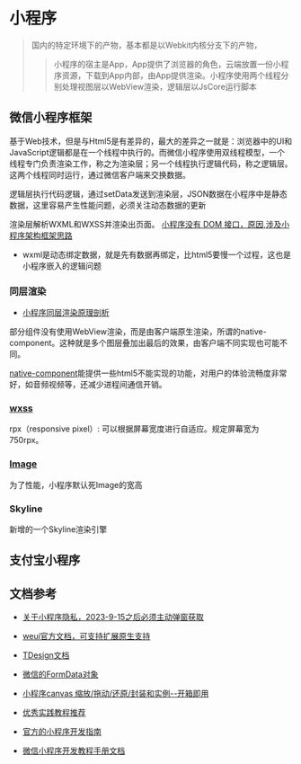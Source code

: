 # 小程序
> 国内的特定环境下的产物，基本都是以Webkit内核分支下的产物，
>> 小程序的宿主是App，App提供了浏览器的角色，云端放置一份小程序资源，下载到App内部，由App提供渲染。小程序使用两个线程分别处理视图层以WebView渲染，逻辑层以JsCore运行脚本

## 微信小程序框架

基于Web技术，但是与Html5是有差异的，最大的差异之一就是：浏览器中的UI和JavaScript逻辑都是在一个线程中执行的。而微信小程序使用双线程模型，一个线程专门负责渲染工作，称之为渲染层；另一个线程执行逻辑代码，称之逻辑层。这两个线程同时运行，通过微信客户端来交换数据。

逻辑层执行代码逻辑，通过setData发送到渲染层，JSON数据在小程序中是静态数据，这里容易产生性能问题，必须关注动态数据的更新

渲染层解析WXML和WXSS并渲染出页面。
[小程序没有 DOM 接口，原因,涉及小程序架构框架思路](https://developers.weixin.qq.com/community/develop/article/doc/000462336ccf080229a9eb37c59413)

- wxml是动态绑定数据，就是先有数据再绑定，比html5要慢一个过程，这也是小程序嵌入的逻辑问题

### 同层渲染
- [小程序同层渲染原理剖析](https://developers.weixin.qq.com/community/develop/article/doc/000c4e433707c072c1793e56f5c813)

部分组件没有使用WebView渲染，而是由客户端原生渲染，所谓的native-component。这种就是多个图层叠加出最后的效果，由客户端不同实现也可能不同。

[native-component](https://developers.weixin.qq.com/miniprogram/dev/component/native-component.html)能提供一些html5不能实现的功能，对用户的体验流畅度非常好，如音频视频等，还减少进程间通信开销。

### [wxss](https://developers.weixin.qq.com/miniprogram/dev/framework/view/wxss.html)

rpx（responsive pixel）: 可以根据屏幕宽度进行自适应。规定屏幕宽为750rpx。

### [Image](https://developers.weixin.qq.com/miniprogram/dev/component/image.html)
为了性能，小程序默认死Image的宽高


### Skyline
新增的一个Skyline渲染引擎

## 支付宝小程序

## 文档参考

- [关于小程序隐私，2023-9-15之后必须主动弹窗获取](https://developers.weixin.qq.com/community/develop/doc/00042e3ef54940ce8520e38db61801)

- [weui官方文档，可支持扩展原生支持](https://wechat-miniprogram.github.io/weui/docs/#weui%E7%BB%84%E4%BB%B6%E5%BA%93%E7%AE%80%E4%BB%8B)
- [TDesign文档](https://tdesign.tencent.com/)
- [微信的FormData对象](https://github.com/lmj01/wx-formdata)
- [小程序canvas 缩放/拖动/还原/封装和实例--开箱即用](https://blog.csdn.net/iamlujingtao/article/details/128289849)
- [优秀实践教程推荐](https://github.com/TencentCloudBase/Good-practice-tutorial-recommended)

- [官方的小程序开发指南](https://developers.weixin.qq.com/ebook?action=get_post_info&volumn=1&lang=zh_CN&book=miniprogram&docid=0008aeea9a8978ab0086a685851c0a)
- [微信小程序开发教程手册文档](https://www.w3cschool.cn/weixinapp/9wou1q8j.html)

